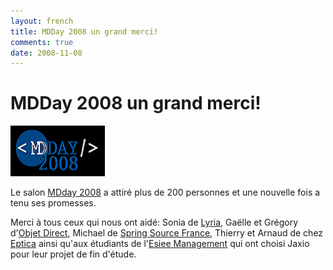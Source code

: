 ```yaml
---
layout: french
title: MDDay 2008 un grand merci! 
comments: true
date: 2008-11-08
---
```

# MDDay 2008 un grand merci!

<img src="/images/partners/logo_mdday.png" alt="Jaxio co-organisateur du MDDay remercie tous les visiteurs"/>

Le salon <a href="http://www.mdday.fr" >MDday 2008</a> a attiré plus de 200 personnes et
une nouvelle fois a tenu ses promesses.

Merci à tous ceux qui nous ont aidé: Sonia de <a href="http://www.lyria.com" >Lyria</a>, 
Gaëlle et Grégory d'<a href="http://www.objetdirect.com" >Objet Direct</a>, 
Michael de <a href="http://www.springsource.com/fr" >Spring Source France</a>, 
Thierry et Arnaud de chez <a href="http://www.eptica.com" >Eptica</a> ainsi qu'aux étudiants 
de l'<a href="http://www.esiee-management.fr/" >Esiee Management</a> qui ont choisi Jaxio pour leur projet de fin d'étude.
